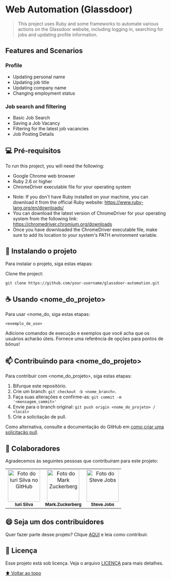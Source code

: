 # Web Automation (Glassdoor)

<!---Esses são exemplos. Veja https://shields.io para outras pessoas ou para personalizar este conjunto de escudos. Você pode querer incluir dependências, status do projeto e informações de licença aqui--->



> This project uses Ruby and some frameworks to automate various actions on the Glassdoor website, including logging in, searching for jobs and updating profile information.

## Features and Scenarios

### Profile
 - Updating personal name
 - Updating job title
 - Updating company name
 - Changing employment status

### Job search and filtering
- Basic Job Search
- Saving a Job Vacancy
- Filtering for the latest job vacancies
- Job Posting Details

## 💻 Pré-requisitos

<!---Estes são apenas requisitos de exemplo. Adicionar, duplicar ou remover conforme necessário--->
To run this project, you will need the following:

* Google Chrome web browser
* Ruby 2.6 or higher
* ChromeDriver executable file for your operating system

- Note: If you don't have Ruby installed on your machine, you can download it from the official Ruby website: https://www.ruby-lang.org/en/downloads/
- You can download the latest version of ChromeDriver for your operating system from the following link: https://chromedriver.chromium.org/downloads
- Once you have downloaded the ChromeDriver executable file, make sure to add its location to your system's PATH environment variable.

## 🚀 Instalando o projeto

Para instalar o projeto, siga estas etapas:

Clone the project:
```
git clone https://github.com/your-username/glassdoor-automation.git
```

## ☕ Usando <nome_do_projeto>

Para usar <nome_do, siga estas etapas:

```
<exemplo_de_uso>
```

Adicione comandos de execução e exemplos que você acha que os usuários acharão úteis. Fornece uma referência de opções para pontos de bônus!

## 📫 Contribuindo para <nome_do_projeto>
<!---Se o seu README for longo ou se você tiver algum processo ou etapas específicas que deseja que os contribuidores sigam, considere a criação de um arquivo CONTRIBUTING.md separado--->
Para contribuir com <nome_do_projeto>, siga estas etapas:

1. Bifurque este repositório.
2. Crie um branch: `git checkout -b <nome_branch>`.
3. Faça suas alterações e confirme-as: `git commit -m '<mensagem_commit>'`
4. Envie para o branch original: `git push origin <nome_do_projeto> / <local>`
5. Crie a solicitação de pull.

Como alternativa, consulte a documentação do GitHub em [como criar uma solicitação pull](https://help.github.com/en/github/collaborating-with-issues-and-pull-requests/creating-a-pull-request).

## 🤝 Colaboradores

Agradecemos às seguintes pessoas que contribuíram para este projeto:

<table>
  <tr>
    <td align="center">
      <a href="#">
        <img src="https://avatars3.githubusercontent.com/u/31936044" width="100px;" alt="Foto do Iuri Silva no GitHub"/><br>
        <sub>
          <b>Iuri Silva</b>
        </sub>
      </a>
    </td>
    <td align="center">
      <a href="#">
        <img src="https://s2.glbimg.com/FUcw2usZfSTL6yCCGj3L3v3SpJ8=/smart/e.glbimg.com/og/ed/f/original/2019/04/25/zuckerberg_podcast.jpg" width="100px;" alt="Foto do Mark Zuckerberg"/><br>
        <sub>
          <b>Mark Zuckerberg</b>
        </sub>
      </a>
    </td>
    <td align="center">
      <a href="#">
        <img src="https://miro.medium.com/max/360/0*1SkS3mSorArvY9kS.jpg" width="100px;" alt="Foto do Steve Jobs"/><br>
        <sub>
          <b>Steve Jobs</b>
        </sub>
      </a>
    </td>
  </tr>
</table>


## 😄 Seja um dos contribuidores<br>

Quer fazer parte desse projeto? Clique [AQUI](CONTRIBUTING.md) e leia como contribuir.

## 📝 Licença

Esse projeto está sob licença. Veja o arquivo [LICENÇA](LICENSE.md) para mais detalhes.

[⬆ Voltar ao topo](#nome-do-projeto)<br>
